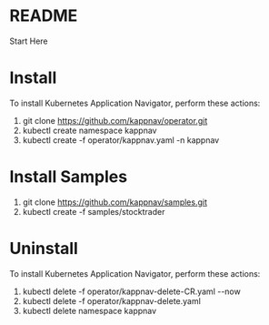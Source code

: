 # README
Start Here 

# Install

To install Kubernetes Application Navigator, perform these actions: 

1. git clone https://github.com/kappnav/operator.git
1. kubectl create namespace kappnav
1. kubectl create -f operator/kappnav.yaml -n kappnav 

# Install Samples

1. git clone https://github.com/kappnav/samples.git
1. kubectl create -f samples/stocktrader

# Uninstall

To install Kubernetes Application Navigator, perform these actions: 

1. kubectl delete -f operator/kappnav-delete-CR.yaml --now
1. kubectl delete -f operator/kappnav-delete.yaml 
1. kubectl delete namespace kappnav 
